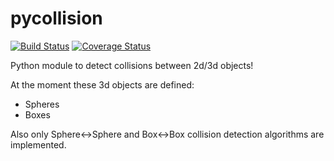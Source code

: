 # pycollision

[![Build Status](https://travis-ci.com/ocordes/pycollision.svg?branch=master)](https://travis-ci.com/ocordes/pycollision)
[![Coverage Status](https://coveralls.io/repos/github/ocordes/pycollision/badge.svg?branch=master&kill_cache=1)](https://coveralls.io/github/ocordes/pycollision?branch=master)


Python module to detect collisions between 2d/3d objects!

At the moment these 3d objects are defined:
* Spheres
* Boxes

Also only Sphere<->Sphere and Box<->Box collision detection algorithms are implemented.
